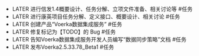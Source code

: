 - LATER 进行信发1.4概要设计、任务分解、立项文件准备、相关讨论等 #任务
- LATER 进行康英项目任务分解、定义接口、概要设计、相关讨论 #任务
- LATER 创建产品“Voerka数据集成服务” #任务
- LATER 修复标记为【TODO】的 Bug #任务
- LATER 告知Voerka数据集成服务开发人员编写“数据同步策略”文档 #任务
- LATER 发布Voerka2.5.33.78_Beta1 #任务
